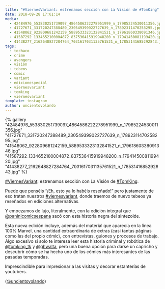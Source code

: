 ```yaml
---
title: "#ViernesVariant: estrenamos sección con La Visión de #TomKing"
date: 2018-09-28 17:01:14
media: 
  - 42484976_553830251739097_4864586222278951999_n_17985224530011356.jpg
  - 41727671_331720247388489_230549399022727639_n_17892311470258295.jpg
  - 41548062_922809681242159_5889533323132841521_n_17961860338091346.jpg
  - 41587292_1334652100004872_837536415919948200_n_17941450081199420.jpg
  - 41438277_2162648827284764_7031617031135761521_n_17853141685292843.jpg
tags: 
  - tochaco
  - crime
  - avengers
  - vision
  - tebeos
  - comic
  - variant
  - edicionespecial
  - viernesvariant
  - tomking
  - viernesvariant
template: instagram
author: uncientovolando
---
```


{% gallery "42484976_553830251739097_4864586222278951999_n_17985224530011356.jpg" "41727671_331720247388489_230549399022727639_n_17892311470258295.jpg" "41548062_922809681242159_5889533323132841521_n_17961860338091346.jpg" "41587292_1334652100004872_837536415919948200_n_17941450081199420.jpg" "41438277_2162648827284764_7031617031135761521_n_17853141685292843.jpg" %}

[#ViernesVariant](/etiquetas/viernesvariant): estrenamos sección con La Visión de [#TomKing](/etiquetas/tomking).

Puede que penséis “¡Eh, esto ya lo habéis reseñado!” pero justamente de eso tratan nuestros [#viernesvariant](/etiquetas/viernesvariant), donde traemos de nuevo tebeos ya reseñados en ediciones alternativas.

Y empezamos de lujo, literalmente, con la edición integral que [@paninicomicsespana](https://instagram.com/paninicomicsespana) sacó con esta historia negra del sintezoide.

Esta nueva edición incluye, además del material que aparecía en la línea 100% Marvel, una cantidad extraordinaria de extras (casi tantas páginas como las del propio cómic), con entrevistas, guiones y procesos de trabajo. Algo excesivo si solo te interesa leer esta historia criminal y robótica de [@tomking_tk](https://instagram.com/tomking_tk) y [@ghwalta](https://instagram.com/ghwalta), pero una buena opción para darse un capricho y descubrir cómo se ha hecho uno de los cómics más interesantes de las pasadas temporadas.

Imprescindible para impresionar a las visitas y decorar estanterías de youtubers.

([@uncientovolando](https://instagram.com/uncientovolando))
